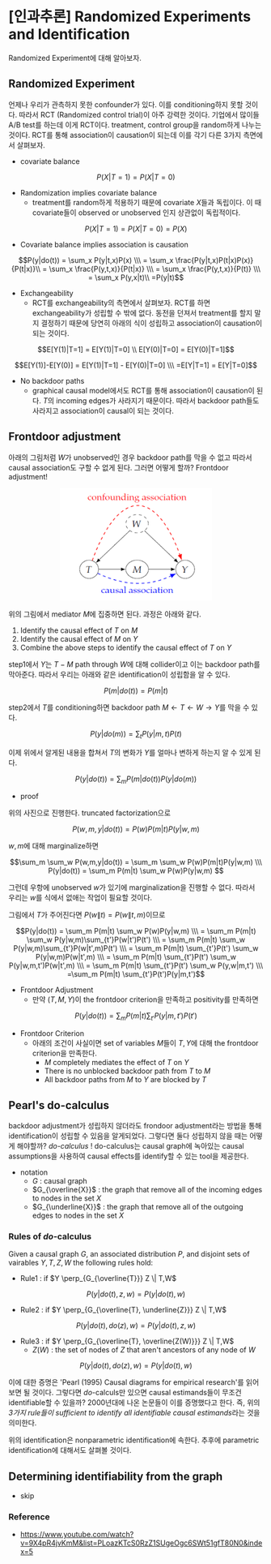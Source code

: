 # [인과추론] Randomized Experiments and Identification


Randomized Experiment에 대해 알아보자.

<!--more-->

## Randomized Experiment

언제나 우리가 관측하지 못한 confounder가 있다. 이를 conditioning하지 못할 것이다. 따라서 RCT (Randomized control trial)이 아주 강력한 것이다. 기업에서 많이들 A/B test를 하는데 이게 RCT이다. treatment, control group을 random하게 나누는 것이다. RCT를 통해 association이 causation이 되는데 이를 각기 다른 3가지 측면에서 살펴보자.

- covariate balance

$$P(X|T=1) = P(X|T=0)$$

- Randomization implies covariate balance
  - treatment를 random하게 적용하기 때문에 covariate $X$들과 독립이다. 이 때 covariate들이 observed or unobserved 인지 상관없이 독립적이다.

$$P(X|T=1) = P(X|T=0) = P(X)$$

- Covariate balance implies association is causation

$$P(y|do(t)) = \sum_x P(y|t,x)P(x) \\\ = \sum_x \frac{P(y|t,x)P(t|x)P(x)}{P(t|x)}\\ = \sum_x \frac{P(y,t,x)}{P(t|x)} \\\ = \sum_x \frac{P(y,t,x)}{P(t)} \\\ = \sum_x P(y,x|t)\\ =P(y|t)$$

- Exchangeability
  - RCT를 exchangeability의 측면에서 살펴보자. RCT를 하면 exchangeability가 성립할 수 밖에 없다. 동전을 던져서 treatment를 할지 말지 결정하기 때문에 당연히 아래의 식이 성립하고 association이 causation이 되는 것이다.

$$E[Y(1)|T=1] = E[Y(1)|T=0] \\ E[Y(0)|T=0] = E[Y(0)|T=1]$$

$$E[Y(1)]-E[Y(0)] = E[Y(1)|T=1] - E[Y(0)|T=0] \\\ =E[Y|T=1] = E[Y|T=0]$$

- No backdoor paths
  - graphical causal model에서도 RCT를 통해 association이 causation이 된다. $T$의 incoming edges가 사라지기 때문이다. 따라서 backdoor path들도 사라지고 association이 causal이 되는 것이다.

## Frontdoor adjustment
아래의 그림처럼 $W$가 unobserved인 경우 backdoor path를 막을 수 없고 따라서 causal association도 구할 수 없게 된다. 그러면 어떻게 할까? Frontdoor adjustment!

<center>
    <img src="https://github.com/minsoo9506/blog/blob/master/static/blog-imgs/Lec_05_01.PNG?raw=true"  width="300">
</center>

위의 그림에서 mediator $M$에 집중하면 된다. 과정은 아래와 같다.

1. Identify the causal effect of $T$ on $M$
2. Identify the causal effect of $M$ on $Y$
3. Combine the above steps to identify the causal effect of $T$ on $Y$

step1에서 $Y$는 $T-M$ path through $W$에 대해 collider이고 이는 backdoor path를 막아준다. 따라서 우리는 아래와 같은 identification이 성립함을 알 수 있다.

$$P(m|do(t)) = P(m|t)$$

step2에서 $T$를 conditioning하면 backdoor path $M \leftarrow T \leftarrow W \rightarrow Y$를 막을 수 있다.

$$P(y|do(m)) = \sum_t P(y|m,t)P(t)$$

이제 위에서 알게된 내용을 합쳐서 $T$의 변화가 $Y$를 얼마나 변하게 하는지 알 수 있게 된다.

$$P(y|do(t))=\sum_m P(m|do(t))P(y|do(m))$$

- proof

위의 사진으로 진행한다. truncated factorization으로

$$P(w,m,y|do(t))=P(w)P(m|t)P(y|w,m)$$

$w,m$에 대해 marginalize하면

$$\sum_m \sum_w P(w,m,y|do(t)) = \sum_m \sum_w P(w)P(m|t)P(y|w,m) \\\ P(y|do(t)) = \sum_m P(m|t) \sum_w P(w)P(y|w,m) $$

그런데 우항에 unobserved $w$가 있기에 marginalization을 진행할 수 없다. 따라서 우리는 $w$를 식에서 없애는 작업이 필요할 것이다.

그림에서 $T$가 주어진다면 $P(w\|t)=P(w\|t,m)$이므로

$$P(y|do(t)) = \sum_m P(m|t) \sum_w P(w)P(y|w,m) \\\ = \sum_m P(m|t) \sum_w P(y|w,m)\sum_{t'}P(w|t')P(t') \\\ = \sum_m P(m|t) \sum_w P(y|w,m)\sum_{t'}P(w|t',m)P(t') \\\ = \sum_m P(m|t) \sum_{t'}P(t') \sum_w P(y|w,m)P(w|t',m) \\\ = \sum_m P(m|t) \sum_{t'}P(t') \sum_w P(y|w,m,t')P(w|t',m) \\\ = \sum_m P(m|t) \sum_{t'}P(t') \sum_w P(y,w|m,t') \\\ =\sum_m P(m|t) \sum_{t'}P(t')P(y|m,t')$$

- Frontdoor Adjustment
  - 만약 $(T,M,Y)$이 the frontdoor
criterion을 만족하고 positivity를 만족하면

$$P(y|do(t))=\sum_m P(m|t) \sum_{t'}P(y|m,t')P(t')$$

- Frontdoor Criterion
  - 아래의 조건이 사실이면 set of variables $M$들이 $T,Y$에 대해 the
frontdoor criterion을 만족한다.
    - $M$ completely mediates the effect of $T$ on $Y$
    - There is no unblocked backdoor path from $T$ to $M$
    - All backdoor paths from $M$ to $Y$ are blocked by $T$

## Pearl's do-calculus
backdoor adjustment가 성립하지 않더라도 frondoor adjustment라는 방법을 통해 identification이 성립할 수 있음을 알게되었다. 그렇다면 둘다 성립하지 않을 때는 어떻게 해야할까? *do-calculus* ! do-calculus는 causal graph에 녹아있는 causal assumptions을 사용하여 causal effects를 identify할 수 있는 tool을 제공한다. 

- notation
  - $G$ : causal graph
  - $G_{\overline{X}}$ : the graph that remove all of the incoming edges to nodes in the set $X$
  - $G_{\underline{X}}$ : the graph that remove all of the outgoing edges to nodes in the set $X$

### Rules of *do*-calculus
Given a causal graph $G$, an associated distribution $P$, and disjoint sets of vairables $Y,T,Z,W$ the following rules hold:

- Rule1 : if $Y \perp_{G_{\overline{T}}} Z \| T,W$

$$P(y|do(t),z,w)=P(y|do(t),w)$$

- Rule2 : if $Y \perp_{G_{\overline{T}, \underline{Z}}} Z \| T,W$

$$P(y|do(t),do(z),w) = P(y|do(t),z,w)$$

- Rule3 : if $Y \perp_{G_{\overline{T}, \overline{Z(W)}}} Z \| T,W$
  - $Z(W)$ : the set of nodes of $Z$ that aren't ancestors of any node of $W$

$$P(y|do(t),do(z),w) = P(y|do(t),w)$$

이에 대한 증명은 'Pearl (1995) Causal diagrams for empirical research'를 읽어보면 될 것이다. 그렇다면 *do*-calculs만 있으면 causal estimands들이 무조건 identifiable할 수 있을까? 2000년대에 나온 논문들이 이를 증명했다고 한다. 즉, 위의 *3가지 rule들이 sufficient to identify all identifiable causal estimands*라는 것을 의미한다.

위의 identification은 nonparametric identification에 속한다. 추후에 parametric identification에 대해서도 살펴볼 것이다.

## Determining identifiability from the graph
- skip

### Reference
- https://www.youtube.com/watch?v=9X4pR4jvKmM&list=PLoazKTcS0RzZ1SUgeOgc6SWt51gfT80N0&index=5

